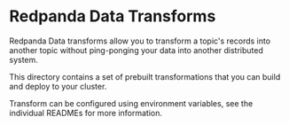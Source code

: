 # Redpanda Data Transforms

Redpanda Data transforms allow you to transform a topic's records into another topic without ping-ponging 
your data into another distributed system.

This directory contains a set of prebuilt transformations that you can build and deploy to your cluster.

Transform can be configured using environment variables, see the individual READMEs for more information.
